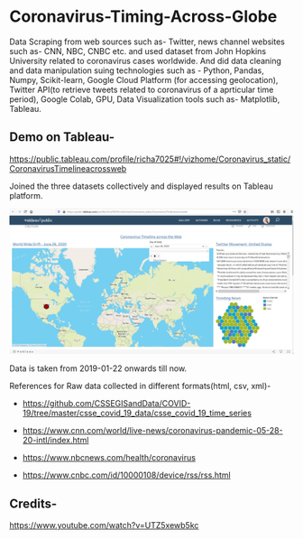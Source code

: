 # Coronavirus-Timing-Across-Globe

Data Scraping from web sources such as- Twitter, news channel websites such as- CNN, NBC, CNBC etc. and used dataset from John Hopkins University related to coronavirus cases worldwide. And did data cleaning and data manipulation suing technologies such as - Python, Pandas, Numpy, Scikit-learn, Google Cloud Platform (for accessing geolocation), Twitter API(to retrieve tweets related to coronavirus of a aprticular time period), Google Colab, GPU, Data Visualization tools such as- Matplotlib, Tableau.

## Demo on Tableau-

https://public.tableau.com/profile/richa7025#!/vizhome/Coronavirus_static/CoronavirusTimelineacrossweb

Joined the three datasets collectively and displayed results on Tableau platform.

![alt text](https://github.com/rickhagwal/Coronavirus-Spread-Across-Globe/blob/master/corona.png)




Data is taken from 2019-01-22 onwards till now.

References for Raw data collected in different formats(html, csv, xml)-

- https://github.com/CSSEGISandData/COVID-19/tree/master/csse_covid_19_data/csse_covid_19_time_series

- https://www.cnn.com/world/live-news/coronavirus-pandemic-05-28-20-intl/index.html

- https://www.nbcnews.com/health/coronavirus

- https://www.cnbc.com/id/10000108/device/rss/rss.html


## Credits-

https://www.youtube.com/watch?v=UTZ5xewb5kc
